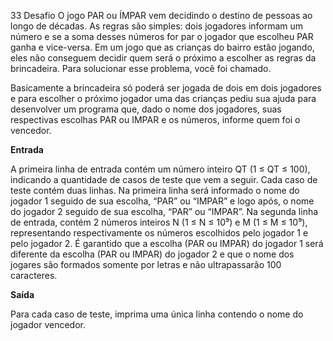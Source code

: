 33 Desafio
O jogo PAR ou ÍMPAR vem decidindo o destino de pessoas ao longo de décadas. As regras são simples: dois jogadores informam um número e se a soma desses números for par o jogador que escolheu PAR ganha e vice-versa. Em um jogo que as crianças do bairro estão jogando, eles não conseguem decidir quem será o próximo a escolher as regras da brincadeira. Para solucionar esse problema, você foi chamado.

Basicamente a brincadeira só poderá ser jogada de dois em dois jogadores e para escolher o próximo jogador uma das  crianças pediu sua ajuda para desenvolver um programa que, dado o nome dos jogadores, suas respectivas escolhas PAR ou IMPAR e os números, informe quem foi o vencedor.

**Entrada**

A primeira linha de entrada contém um número inteiro QT (1 ≤ QT ≤ 100), indicando a quantidade de casos de teste que vem a seguir. Cada caso de teste contém duas linhas. Na primeira linha será informado o nome do jogador 1 seguido de sua escolha, “PAR” ou “IMPAR” e logo após, o nome do jogador 2 seguido de sua escolha, “PAR” ou “IMPAR”. Na segunda linha de entrada, contém 2 números inteiros N (1 ≤ N ≤ 10⁹) e M (1 ≤ M ≤ 10⁹), representando respectivamente os números escolhidos pelo jogador 1 e pelo jogador 2. É garantido que a escolha (PAR ou IMPAR) do jogador 1 será diferente da escolha (PAR ou IMPAR) do jogador 2 e que o nome dos jogares são formados somente por letras e não ultrapassarão 100 caracteres.

**Saída**

Para cada caso de teste, imprima uma única linha contendo o nome do jogador vencedor.